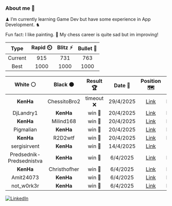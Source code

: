 ### About me 🍜

♟ I’m currently learning Game Dev but have some experience in App Development. ♞

Fun fact: I like painting. 🎨
My chess career is quite sad but im improving!
<!--START_SECTION:chessStats-->
<!-- Automatically generated with https://github.com/Balastrong/chess-stats-action -->

| Type | Rapid ⏲️ | Blitz ⚡ | Bullet 🔫 |
|:---:|:---:|:---:|:---:|
| Current | 915 | 731 | 763 |
| Best | 1000 | 1000 | 1000 |

| White ⚪ | Black ⚫ | Result 🏆 | Date 📅 | Position 🗺️ | Type 🕕 |
|:---:|:---:|:---:|:---:|:---:|:---:|
| **KenHa** | ChessitoBro2 | timeout ❌ | 29/4/2025 | <a href="http://www.ee.unb.ca/cgi-bin/tervo/fen.pl?select=5k2/1p3ppp/8/1Q1Prp2/P7/8/P4PPP/R5K1 w - - 0 27">Link</a> | Bullet |
| DjLandry1 | **KenHa** | win 🥇 | 20/4/2025 | <a href="http://www.ee.unb.ca/cgi-bin/tervo/fen.pl?select=1rb5/1p2k1pp/p2p4/8/4P3/3q3P/2n2PP1/1R5K w - - 0 27">Link</a> | Bullet |
| **KenHa** | Milind168 | win 🥇 | 20/4/2025 | <a href="http://www.ee.unb.ca/cgi-bin/tervo/fen.pl?select=r2q1r1k/ppp3pp/3P1nb1/4Q3/2B2P1P/2P3P1/PP4K1/R4R2 b - - 0 22">Link</a> | Bullet |
| Pigmalian | **KenHa** | win 🥇 | 20/4/2025 | <a href="http://www.ee.unb.ca/cgi-bin/tervo/fen.pl?select=8/6pp/4Q3/3P2k1/3p1p2/P2Pq3/1P4PP/5K2 w - - 4 37">Link</a> | Bullet |
| **KenHa** | R2D2wtf | win 🥇 | 20/4/2025 | <a href="http://www.ee.unb.ca/cgi-bin/tervo/fen.pl?select=r5nr/3Qk2p/pBB2pq1/1p2bp2/8/7P/PP3PP1/2R1R1K1 b - - 6 26">Link</a> | Bullet |
| sergisirvent | **KenHa** | win 🥇 | 14/4/2025 | <a href="http://www.ee.unb.ca/cgi-bin/tervo/fen.pl?select=8/3N4/3b4/K5k1/5p2/8/4b3/8 w - - 0 54">Link</a> | Daily |
| Predsednik-Predsednistva | **KenHa** | win 🥇 | 6/4/2025 | <a href="http://www.ee.unb.ca/cgi-bin/tervo/fen.pl?select=r1bq2k1/p1p3pp/5p2/3p1n2/8/2P5/P1P2PPP/R1B2rK1 w - -">Link</a> | Bullet |
| **KenHa** | Christhofher | win 🥇 | 6/4/2025 | <a href="http://www.ee.unb.ca/cgi-bin/tervo/fen.pl?select=3r1r1k/1p4pp/4B3/3p4/1p1R4/1P6/5PPP/4K2R b K -">Link</a> | Bullet |
| Amit24073 | **KenHa** | win 🥇 | 6/4/2025 | <a href="http://www.ee.unb.ca/cgi-bin/tervo/fen.pl?select=r1b1k1nr/pp1p1ppp/2p5/q1b5/4PN2/3P1Q2/P4PPP/q1BK1B1R w kq -">Link</a> | Bullet |
| not_w0rk3r | **KenHa** | win 🥇 | 6/4/2025 | <a href="http://www.ee.unb.ca/cgi-bin/tervo/fen.pl?select=8/pp6/8/4Q3/1q6/5P1P/2k3P1/4RRK1 w - -">Link</a> | Bullet |

<!--END_SECTION:chessStats-->

<a href="https://www.linkedin.com/in/guillermo-bosca/" target="_blank"><img src="https://img.shields.io/badge/LinkedIn-%230077B5.svg?&style=flat-square&logo=linkedin&logoColor=white" alt="LinkedIn"></a>


<!--
**kenhacodes/kenhacodes** is a ✨ _special_ ✨ repository because its `README.md` (this file) appears on your GitHub profile.

Here are some ideas to get you started:

- 🔭 I’m currently working on ...
- 🌱 I’m currently learning App Development, Data Analytics and ML.
- 👯 I’m looking to collaborate on ...
- 🤔 I’m looking for help with ...
- 💬 Ask me about ...
- 📫 How to reach me: ...
- 😄 Pronouns: ...
- ⚡ Fun fact: ...
-->
